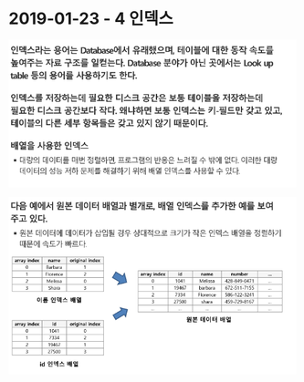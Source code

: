 # 2019-01-23 - 4 인덱스

![1548225086983](../typora-user-images/1548225086983.png)

![1548225093602](../typora-user-images/1548225093602.png)

